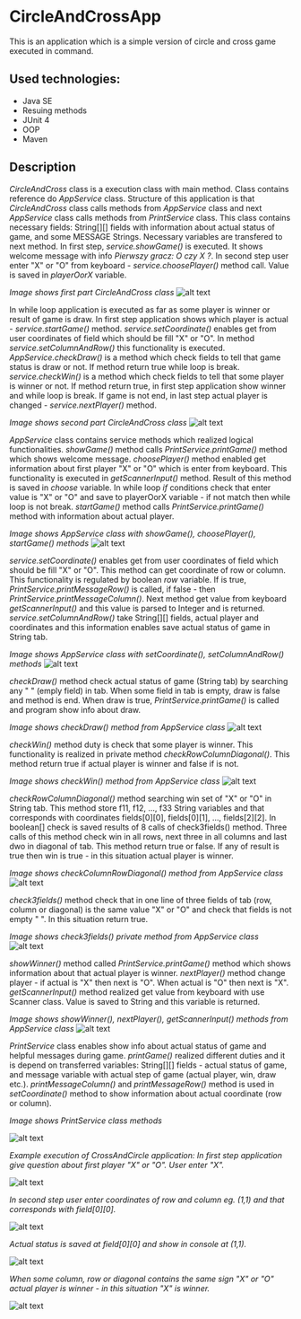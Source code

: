 # **CircleAndCrossApp**

This is an application which is a simple version of circle and cross game executed in command.

## Used technologies:
* Java SE
* Resuing methods
* JUnit 4
* OOP
* Maven

## Description

*CircleAndCross* class is a execution class with main method. Class contains reference do *AppService* class. Structure of this application is that *CircleAndCross* class calls methods from *AppService* class and next *AppService* class calls methods from *PrintService* class.
This class contains necessary fields: String[][] fields with information about actual status of game, and some MESSAGE Strings. Necessary variables are transfered to next method.
In first step, *service.showGame()* is executed. It shows welcome message with info *Pierwszy gracz: O czy X ?*. 
In second step user enter "X" or "O" from keyboard - *service.choosePlayer()* method call. Value is saved in *playerOorX* variable.

*Image shows first part CircleAndCross class*
![alt text](/.readmeimages/image1.png)

In while loop application is executed as far as some player is winner or result of game is draw. 
In first step application shows which player is actual - *service.startGame()* method. *service.setCoordinate()* enables get from user coordinates of field which should be fill "X" or "O". In method *service.setColumnAndRow()* this functionality is executed.
*AppService.checkDraw()* is a method which check fields to tell that game status is draw or not. If method return true while loop is break.
*service.checkWin()* is a method which check fields to tell that some player is winner or not. If method return true, in first step application show winner and while loop is break.
If game is not end, in last step actual player is changed - *service.nextPlayer()* method.

*Image shows second part CircleAndCross class*
![alt text](/.readmeimages/image2.png)

*AppService* class contains service methods which realized logical functionalities.
*showGame()* method calls *PrintService.printGame()* method which shows welcome message.
*choosePlayer()* method enabled get information about first player "X" or "O" which is enter from keyboard. This functionality is executed in *getScannerInput()* method. Result of this method is saved in *choose* variable. In while loop *if* conditions check that enter value is "X" or "O" and save to playerOorX variable - if not match then while loop is not break.
*startGame()* method calls *PrintService.printGame()* method with information about actual player.

*Image shows AppService class with showGame(), choosePlayer(), startGame() methods*
![alt text](/.readmeimages/image3.png)

*service.setCoordinate()* enables get from user coordinates of field which should be fill "X" or "O". This method can get coordinate of row or column. This functionality is regulated by boolean *row* variable. If is true, *PrintService.printMessageRow()* is called, if false - then *PrintService.printMessageColumn()*. Next method get value from keyboard *getScannerInput()* and this value is parsed to Integer and is returned. 
*service.setColumnAndRow()* take String[][] fields, actual player and coordinates and this information enables save actual status of game in String tab.

*Image shows AppService class with setCoordinate(), setColumnAndRow() methods*
![alt text](/.readmeimages/image4.png)

*checkDraw()* method check actual status of game (String tab) by searching any " " (emply field) in tab. When some field in tab is empty, draw is false and method is end. When draw is true, *PrintService.printGame()* is called and program show info about draw.

*Image shows checkDraw() method from AppService class*
![alt text](/.readmeimages/image5.png)

*checkWin()* method duty is check that some player is winner. This functionality is realized in private method *checkRowColumnDiagonal()*. This method return true if actual player is winner and false if is not.

*Image shows checkWin() method from AppService class*
![alt text](/.readmeimages/image6.png)

*checkRowColumnDiagonal()* method searching win set of "X" or "O" in String tab.
This method store f11, f12, ..., f33 String variables and that corresponds with coordinates fields[0][0], fields[0][1], ..., fields[2][2].
In boolean[] check is saved results of 8 calls of check3fields() method. Three calls of this method check win in all rows, next three in all columns and last dwo in diagonal of tab. This method return true or false. If any of result is true then win is true - in this situation actual player is winner.

*Image shows checkColumnRowDiagonal() method from AppService class*
![alt text](/.readmeimages/image7.png)

*check3fields()* method check that in one line of three fields of tab (row, column or diagonal) is the same value "X" or "O" and check that fields is not empty " ". In this situation return true.

*Image shows check3fields() private method from AppService class*
![alt text](/.readmeimages/image8.png)

*showWinner()* method called *PrintService.printGame()* method which shows information about that actual player is winner.
*nextPlayer()* method change player - if actual is "X" then next is "O". When actual is "O" then next is "X".
*getScannerInput()* method realized get value from keyboard with use Scanner class. Value is saved to String and this variable is returned.

*Image shows showWinner(), nextPlayer(), getScannerInput() methods from AppService class*
![alt text](/.readmeimages/image9.png)

*PrintService* class enables show info about actual status of game and helpful messages during game.
*printGame()* realized different duties and it is depend on transferred variables: String[][] fields - actual status of game, and message variable with actual step of game (actual player, win, draw etc.).
*printMessageColumn()* and *printMessageRow()* method is used in *setCoordinate()* method to show information about actual coordinate (row or column).

*Image shows PrintService class methods*

![alt text](/.readmeimages/image10.png)

*Example execution of CrossAndCircle application:*
*In first step application give question about first player "X" or "O". User enter "X".*

![alt text](/.readmeimages/image11.png)

*In second step user enter coordinates of row and column eg. (1,1) and that corresponds with field[0][0].*

![alt text](/.readmeimages/image12.png)

*Actual status is saved at field[0][0] and show in console at (1,1).*

![alt text](/.readmeimages/image13.png)

*When some column, row or diagonal contains the same sign "X" or "O" actual player is winner - in this situation "X" is winner.*

![alt text](/.readmeimages/image14.png)
